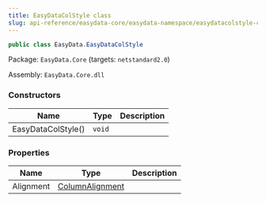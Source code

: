 ```yaml
---
title: EasyDataColStyle class
slug: api-reference/easydata-core/easydata-namespace/easydatacolstyle-class
---
```

```csharp
public class EasyData.EasyDataColStyle

```
Package: `EasyData.Core` (targets: `netstandard2.0`)

Assembly: `EasyData.Core.dll`

### Constructors

| Name | Type | Description | 
| --- | --- | --- | 
| EasyDataColStyle() | `void` |  | 


### Properties

| Name | Type | Description | 
| --- | --- | --- | 
| Alignment | [ColumnAlignment](api-reference/easydata-core/easydata-namespace/columnalignment-enum) |  |